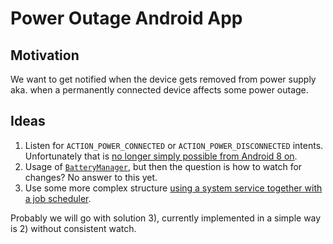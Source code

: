 # Power Outage Android App

## Motivation

We want to get notified when the device gets removed from power supply aka.
when a permanently connected device affects some power outage.

## Ideas

1. Listen for `ACTION_POWER_CONNECTED` or `ACTION_POWER_DISCONNECTED` intents.
   Unfortunately that is [no longer simply possible from Android 8
   on](https://developer.android.com/about/versions/oreo/background?authuser=1#broadcasts).
2. Usage of [`BatteryManager`](https://stackoverflow.com/a/45459483/778340),
   but then the question is how to watch for changes? No answer to this yet.
3. Use some more complex structure [using a system service together with a job
   scheduler](https://stackoverflow.com/a/56556138/778340).

Probably we will go with solution 3), currently implemented in a simple way is
2) without consistent watch.
